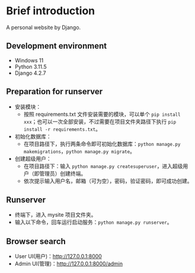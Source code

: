 # Brief introduction

A personal website by Django.

## Development environment

- Windows 11
- Python 3.11.5
- Django 4.2.7

## Preparation for runserver

- 安装模块：
    - 按照 requirements.txt 文件安装需要的模块，可以单个 `pip install xxx`；也可以一次全部安装，不过需要在项目文件夹路径下执行 `pip install -r requirements.txt`。
- 初始化数据库：
    - 在项目路径下，执行两条命令即可初始化数据库：`python manage.py makemigrations`，`python manage.py migrate`。
- 创建超级用户：
    - 在项目路径下：输入 `python manage.py createsuperuser`，进入超级用户（即管理员）创建终端。
    - 依次提示输入用户名，邮箱（可为空），密码，验证密码，即可成功创建。

## Runserver

- 终端下，进入 mysite 项目文件夹。
- 输入以下命令，回车运行启动服务：`python manage.py runserver`。

## Browser search

- User UI(用户)：http://127.0.0.1:8000
- Admin UI(管理)：http://127.0.0.1:8000/admin
